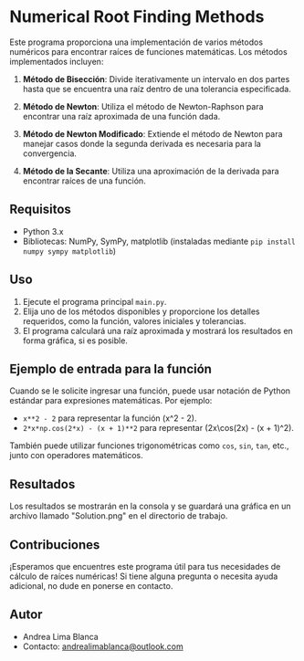 # Numerical Root Finding Methods

Este programa proporciona una implementación de varios métodos numéricos para encontrar raíces de funciones matemáticas. Los métodos implementados incluyen:

1. **Método de Bisección**: Divide iterativamente un intervalo en dos partes hasta que se encuentra una raíz dentro de una tolerancia especificada.

2. **Método de Newton**: Utiliza el método de Newton-Raphson para encontrar una raíz aproximada de una función dada.

3. **Método de Newton Modificado**: Extiende el método de Newton para manejar casos donde la segunda derivada es necesaria para la convergencia.

4. **Método de la Secante**: Utiliza una aproximación de la derivada para encontrar raíces de una función.

## Requisitos

- Python 3.x
- Bibliotecas: NumPy, SymPy, matplotlib (instaladas mediante `pip install numpy sympy matplotlib`)

## Uso

1. Ejecute el programa principal `main.py`.
2. Elija uno de los métodos disponibles y proporcione los detalles requeridos, como la función, valores iniciales y tolerancias.
3. El programa calculará una raíz aproximada y mostrará los resultados en forma gráfica, si es posible.

## Ejemplo de entrada para la función

Cuando se le solicite ingresar una función, puede usar notación de Python estándar para expresiones matemáticas. Por ejemplo:

- `x**2 - 2` para representar la función \(x^2 - 2\).
- `2*x*np.cos(2*x) - (x + 1)**2` para representar \(2x\cos(2x) - (x + 1)^2\).

También puede utilizar funciones trigonométricas como `cos`, `sin`, `tan`, etc., junto con operadores matemáticos.

## Resultados

Los resultados se mostrarán en la consola y se guardará una gráfica en un archivo llamado "Solution.png" en el directorio de trabajo.

## Contribuciones

¡Esperamos que encuentres este programa útil para tus necesidades de cálculo de raíces numéricas! Si tiene alguna pregunta o necesita ayuda adicional, no dude en ponerse en contacto.

## Autor

- Andrea Lima Blanca
- Contacto: andrealimablanca@outlook.com
